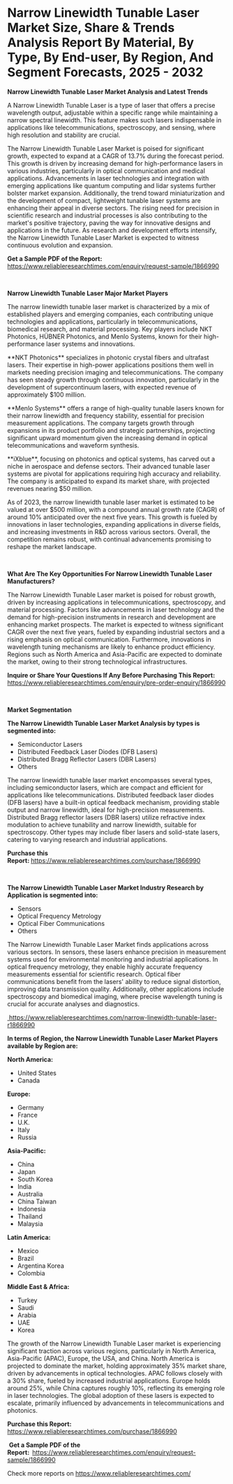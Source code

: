 <p><h1>Narrow Linewidth Tunable Laser Market Size, Share & Trends Analysis Report By Material, By Type, By End-user, By Region, And Segment Forecasts, 2025 - 2032</h1></p><p><strong>Narrow Linewidth Tunable Laser Market Analysis and Latest Trends</strong></p>
<p><p>A Narrow Linewidth Tunable Laser is a type of laser that offers a precise wavelength output, adjustable within a specific range while maintaining a narrow spectral linewidth. This feature makes such lasers indispensable in applications like telecommunications, spectroscopy, and sensing, where high resolution and stability are crucial.</p><p>The Narrow Linewidth Tunable Laser Market is poised for significant growth, expected to expand at a CAGR of 13.7% during the forecast period. This growth is driven by increasing demand for high-performance lasers in various industries, particularly in optical communication and medical applications. Advancements in laser technologies and integration with emerging applications like quantum computing and lidar systems further bolster market expansion. Additionally, the trend toward miniaturization and the development of compact, lightweight tunable laser systems are enhancing their appeal in diverse sectors. The rising need for precision in scientific research and industrial processes is also contributing to the market's positive trajectory, paving the way for innovative designs and applications in the future. As research and development efforts intensify, the Narrow Linewidth Tunable Laser Market is expected to witness continuous evolution and expansion.</p></p>
<p><strong>Get a Sample PDF of the Report:&nbsp;</strong> <a href="https://www.reliableresearchtimes.com/enquiry/request-sample/1866990?utm_campaign=2199&utm_medium=2&utm_source=Github&utm_content=ia&utm_term=06042025&utm_id=narrow-linewidth-tunable-laser">https://www.reliableresearchtimes.com/enquiry/request-sample/1866990</a></p>
<p>&nbsp;</p>
<p><strong>Narrow Linewidth Tunable Laser Major Market Players</strong></p>
<p><p>The narrow linewidth tunable laser market is characterized by a mix of established players and emerging companies, each contributing unique technologies and applications, particularly in telecommunications, biomedical research, and material processing. Key players include NKT Photonics, HÜBNER Photonics, and Menlo Systems, known for their high-performance laser systems and innovations.</p><p>**NKT Photonics** specializes in photonic crystal fibers and ultrafast lasers. Their expertise in high-power applications positions them well in markets needing precision imaging and telecommunications. The company has seen steady growth through continuous innovation, particularly in the development of supercontinuum lasers, with expected revenue of approximately $100 million.</p><p>**Menlo Systems** offers a range of high-quality tunable lasers known for their narrow linewidth and frequency stability, essential for precision measurement applications. The company targets growth through expansions in its product portfolio and strategic partnerships, projecting significant upward momentum given the increasing demand in optical telecommunications and waveform synthesis.</p><p>**iXblue**, focusing on photonics and optical systems, has carved out a niche in aerospace and defense sectors. Their advanced tunable laser systems are pivotal for applications requiring high accuracy and reliability. The company is anticipated to expand its market share, with projected revenues nearing $50 million.</p><p>As of 2023, the narrow linewidth tunable laser market is estimated to be valued at over $500 million, with a compound annual growth rate (CAGR) of around 10% anticipated over the next five years. This growth is fueled by innovations in laser technologies, expanding applications in diverse fields, and increasing investments in R&D across various sectors. Overall, the competition remains robust, with continual advancements promising to reshape the market landscape.</p></p>
<p>&nbsp;</p>
<p><strong>What Are The Key Opportunities For Narrow Linewidth Tunable Laser Manufacturers?</strong></p>
<p><p>The Narrow Linewidth Tunable Laser market is poised for robust growth, driven by increasing applications in telecommunications, spectroscopy, and material processing. Factors like advancements in laser technology and the demand for high-precision instruments in research and development are enhancing market prospects. The market is expected to witness significant CAGR over the next five years, fueled by expanding industrial sectors and a rising emphasis on optical communication. Furthermore, innovations in wavelength tuning mechanisms are likely to enhance product efficiency. Regions such as North America and Asia-Pacific are expected to dominate the market, owing to their strong technological infrastructures.</p></p>
<p><strong>Inquire or Share Your Questions If Any Before Purchasing This Report:</strong> <a href="https://www.reliableresearchtimes.com/enquiry/pre-order-enquiry/1866990?utm_campaign=2199&utm_medium=2&utm_source=Github&utm_content=ia&utm_term=06042025&utm_id=narrow-linewidth-tunable-laser">https://www.reliableresearchtimes.com/enquiry/pre-order-enquiry/1866990</a></p>
<p>&nbsp;</p>
<p><strong>Market Segmentation</strong></p>
<p><strong>The Narrow Linewidth Tunable Laser Market Analysis by types is segmented into:</strong></p>
<p><ul><li>Semiconductor Lasers</li><li>Distributed Feedback Laser Diodes (DFB Lasers)</li><li>Distributed Bragg Reflector Lasers (DBR Lasers)</li><li>Others</li></ul></p>
<p><p>The narrow linewidth tunable laser market encompasses several types, including semiconductor lasers, which are compact and efficient for applications like telecommunications. Distributed feedback laser diodes (DFB lasers) have a built-in optical feedback mechanism, providing stable output and narrow linewidth, ideal for high-precision measurements. Distributed Bragg reflector lasers (DBR lasers) utilize refractive index modulation to achieve tunability and narrow linewidth, suitable for spectroscopy. Other types may include fiber lasers and solid-state lasers, catering to varying research and industrial applications.</p></p>
<p><strong>Purchase this Report:&nbsp;</strong><a href="https://www.reliableresearchtimes.com/purchase/1866990?utm_campaign=2199&utm_medium=2&utm_source=Github&utm_content=ia&utm_term=06042025&utm_id=narrow-linewidth-tunable-laser">https://www.reliableresearchtimes.com/purchase/1866990</a></p>
<p>&nbsp;</p>
<p><strong>The Narrow Linewidth Tunable Laser Market Industry Research by Application is segmented into:</strong></p>
<p><ul><li>Sensors</li><li>Optical Frequency Metrology</li><li>Optical Fiber Communications</li><li>Others</li></ul></p>
<p><p>The Narrow Linewidth Tunable Laser Market finds applications across various sectors. In sensors, these lasers enhance precision in measurement systems used for environmental monitoring and industrial applications. In optical frequency metrology, they enable highly accurate frequency measurements essential for scientific research. Optical fiber communications benefit from the lasers' ability to reduce signal distortion, improving data transmission quality. Additionally, other applications include spectroscopy and biomedical imaging, where precise wavelength tuning is crucial for accurate analyses and diagnostics.</p></p>
<p><a href="https://www.reliableresearchtimes.com/narrow-linewidth-tunable-laser-r1866990?utm_campaign=2199&utm_medium=2&utm_source=Github&utm_content=ia&utm_term=06042025&utm_id=narrow-linewidth-tunable-laser">&nbsp;https://www.reliableresearchtimes.com/narrow-linewidth-tunable-laser-r1866990</a></p>
<p><strong>In terms of Region, the Narrow Linewidth Tunable Laser Market Players available by Region are:</strong></p>
<p>
    <p> <strong> North America: </strong>
        <ul>
            <li>United States</li>
            <li>Canada</li>
        </ul>
        </p> 
    <p> <strong> Europe: </strong>
        <ul>
            <li>Germany</li>
            <li>France</li>
            <li>U.K.</li>
            <li>Italy</li>
            <li>Russia</li>
        </ul>
        </p> 
    <p> <strong> Asia-Pacific: </strong>
        <ul>
            <li>China</li>
            <li>Japan</li>
            <li>South Korea</li>
            <li>India</li>
            <li>Australia</li>
            <li>China Taiwan</li>
            <li>Indonesia</li>
            <li>Thailand</li>
            <li>Malaysia</li>
        </ul>
        </p> 
    <p> <strong> Latin America: </strong>
        <ul>
            <li>Mexico</li>
            <li>Brazil</li>
            <li>Argentina Korea</li>
            <li>Colombia</li>
        </ul>
        </p> 
    <p> <strong> Middle East & Africa: </strong>
        <ul>
            <li>Turkey</li>
            <li>Saudi</li>
            <li>Arabia</li>
            <li>UAE</li>
            <li>Korea</li>
        </ul>
    </p>
    </p>
<p><p>The growth of the Narrow Linewidth Tunable Laser market is experiencing significant traction across various regions, particularly in North America, Asia-Pacific (APAC), Europe, the USA, and China. North America is projected to dominate the market, holding approximately 35% market share, driven by advancements in optical technologies. APAC follows closely with a 30% share, fueled by increased industrial applications. Europe holds around 25%, while China captures roughly 10%, reflecting its emerging role in laser technologies. The global adoption of these lasers is expected to escalate, primarily influenced by advancements in telecommunications and photonics.</p></p>
<p><strong>Purchase this Report: </strong><a href="https://www.reliableresearchtimes.com/purchase/1866990?utm_campaign=2199&utm_medium=2&utm_source=Github&utm_content=ia&utm_term=06042025&utm_id=narrow-linewidth-tunable-laser">https://www.reliableresearchtimes.com/purchase/1866990</a></p>
<p>&nbsp;<strong>Get a Sample PDF of the Report:&nbsp;&nbsp;</strong><a href="https://www.reliableresearchtimes.com/enquiry/request-sample/1866990?utm_campaign=2199&utm_medium=2&utm_source=Github&utm_content=ia&utm_term=06042025&utm_id=narrow-linewidth-tunable-laser">https://www.reliableresearchtimes.com/enquiry/request-sample/1866990</a></p>
<p><strong></strong></p>
<p>Check more reports on <a href="https://www.reliableresearchtimes.com/?utm_campaign=2199&utm_medium=2&utm_source=Github&utm_content=ia&utm_term=06042025&utm_id=narrow-linewidth-tunable-laser">https://www.reliableresearchtimes.com/</a></p>